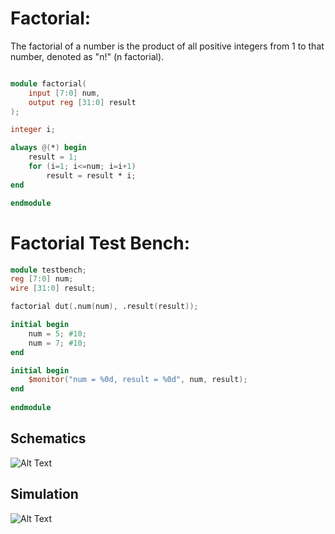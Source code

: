 # Factorial:

The factorial of a number is the product of all positive integers from 1 to that number, denoted as "n!" (n factorial).

```verilog

module factorial(
    input [7:0] num,
    output reg [31:0] result
);

integer i; 

always @(*) begin
    result = 1;
    for (i=1; i<=num; i=i+1) 
        result = result * i;
end

endmodule
```

# Factorial Test Bench:

```verilog
module testbench;
reg [7:0] num;
wire [31:0] result;

factorial dut(.num(num), .result(result));

initial begin
    num = 5; #10; 
    num = 7; #10;
end

initial begin
    $monitor("num = %0d, result = %0d", num, result);
end
      
endmodule
```

## Schematics
![Alt Text](https://i.ibb.co/FxpZLYf/fact.png)

## Simulation
![Alt Text](https://i.ibb.co/n7Pmb3w/fact-tb.png)
